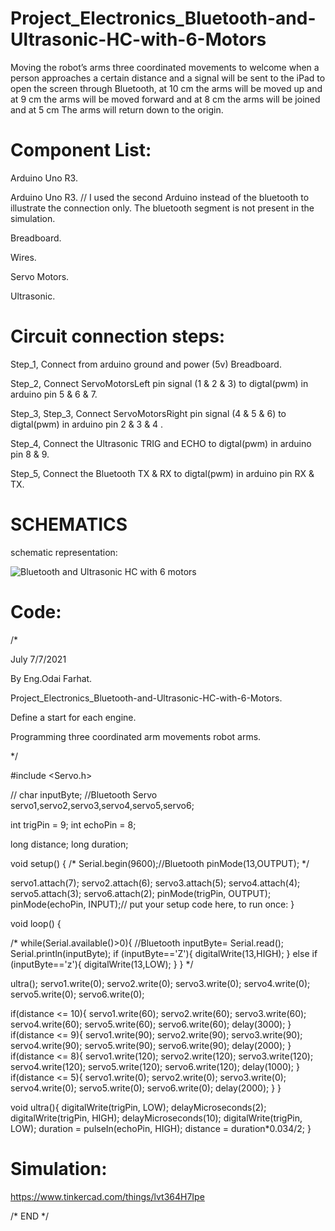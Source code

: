 # Project_Electronics_Bluetooth-and-Ultrasonic-HC-with-6-Motors
Moving the robot’s arms three coordinated movements to welcome when a person approaches a certain distance and a signal will be sent to the iPad to open the screen through Bluetooth, at 10 cm the arms will be moved up and at 9 cm the arms will be moved forward and at 8 cm the arms will be joined and at 5 cm The arms will return down to the origin.

# Component List:

Arduino Uno R3.

Arduino Uno R3. // I used the second Arduino instead of the bluetooth to illustrate the connection only. The bluetooth segment is not present in the simulation.

Breadboard.

Wires.

Servo Motors.

Ultrasonic.

# Circuit connection steps:

Step_1, Connect from arduino ground and power (5v) Breadboard.

Step_2, Connect ServoMotorsLeft pin signal (1 & 2 & 3) to digtal(pwm) in arduino pin 5 & 6 & 7.

Step_3, Step_3, Connect ServoMotorsRight pin signal (4 & 5 & 6) to digtal(pwm) in arduino pin 2 & 3 & 4 .

Step_4, Connect the Ultrasonic TRIG and ECHO to digtal(pwm) in arduino pin 8 & 9.

Step_5, Connect the Bluetooth TX & RX to digtal(pwm) in arduino pin RX & TX.


# SCHEMATICS

schematic representation:

![Bluetooth and Ultrasonic HC with 6 motors](https://user-images.githubusercontent.com/56201060/124808458-a4890200-df67-11eb-8f3f-0013cd57954f.png)


# Code:


/*

July 7/7/2021

By Eng.Odai Farhat.

Project_Electronics_Bluetooth-and-Ultrasonic-HC-with-6-Motors.

Define a start for each engine.

Programming three coordinated arm movements robot arms.

*/ 

#include <Servo.h>

// char inputByte; //Bluetooth
Servo servo1,servo2,servo3,servo4,servo5,servo6;

int trigPin = 9;
int echoPin = 8;

long distance;
long duration;
 
void setup() 
{
 /*  Serial.begin(9600);//Bluetooth
 pinMode(13,OUTPUT);
  */
 
  servo1.attach(7); 
  servo2.attach(6); 
  servo3.attach(5); 
  servo4.attach(4); 
  servo5.attach(3); 
  servo6.attach(2); 
 pinMode(trigPin, OUTPUT);
 pinMode(echoPin, INPUT);// put your setup code here, to run once:
}
 
void loop() {
  
 /* while(Serial.available()>0){   //Bluetooth
  inputByte= Serial.read();
  Serial.println(inputByte);
  if (inputByte=='Z'){
  digitalWrite(13,HIGH);
  }
  else if (inputByte=='z'){
  digitalWrite(13,LOW);
  } 
  }
  */
  
  
  ultra();
   servo1.write(0);
   servo2.write(0);
   servo3.write(0);
   servo4.write(0);
   servo5.write(0);
   servo6.write(0);
  
  if(distance <= 10){
    servo1.write(60);
    servo2.write(60);
    servo3.write(60);
    servo4.write(60);
    servo5.write(60);
    servo6.write(60);
    delay(3000);
  }
    if(distance <= 9){
    servo1.write(90);
    servo2.write(90);
    servo3.write(90);
    servo4.write(90);
    servo5.write(90);
    servo6.write(90);
    delay(2000);
  }
    if(distance <= 8){
    servo1.write(120);
    servo2.write(120);
    servo3.write(120);
    servo4.write(120);
    servo5.write(120);
    servo6.write(120);
    delay(1000);
  }
    if(distance <= 5){
    servo1.write(0);
    servo2.write(0);
    servo3.write(0);
    servo4.write(0);
    servo5.write(0);
    servo6.write(0);
    delay(2000);
  }
}
 
void ultra(){
  digitalWrite(trigPin, LOW);
  delayMicroseconds(2);
  digitalWrite(trigPin, HIGH);
  delayMicroseconds(10);
  digitalWrite(trigPin, LOW);
  duration = pulseIn(echoPin, HIGH);
  distance = duration*0.034/2;
  }


# Simulation:

https://www.tinkercad.com/things/lvt364H7Ipe


/* END */


